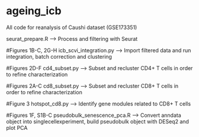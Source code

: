 # ageing_icb
All code for reanalysis of Caushi dataset (GSE173351)

seurat_prepare.R --> Process and filtering with Seurat

#Figures 1B-C, 2G-H
icb_scvi_integration.py --> Import filtered data and run integration, batch correction and clustering


#Figures 2D-F
cd4_subset.py --> Subset and recluster CD4+ T cells in order to refine characterization


#Figures 2A-C
cd8_subset.py --> Subset and recluster CD8+ T cells in order to refine characterization


#Figure 3
hotspot_cd8.py --> Identify gene modules related to CD8+ T cells


#Figures 1F, S1B-C
pseudobulk_senescence_pca.R --> Convert anndata object into singlecellexperiment, build pseudobulk object with DESeq2 and plot PCA
